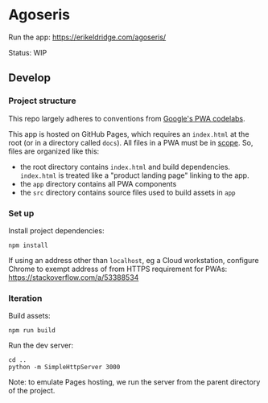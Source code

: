 # Agoseris

Run the app: https://erikeldridge.com/agoseris/

Status: WIP

## Develop

### Project structure

This repo largely adheres to conventions from
[Google's PWA codelabs](https://codelabs.developers.google.com/dev-pwa-training/).

This app is hosted on GitHub Pages, which requires an `index.html` at the root
(or in a directory called `docs`). All files in a PWA must be in
[scope](https://web.dev/add-manifest/). So, files are organized like this:

* the root directory contains `index.html` and build dependencies. `index.html`
is treated like a "product landing page" linking to the app.
* the `app` directory contains all PWA components
* the `src` directory contains source files used to build assets in `app`

### Set up

Install project dependencies:

    npm install

If using an address other than `localhost`, eg a Cloud workstation, configure
Chrome to exempt address of from HTTPS requirement for PWAs:
https://stackoverflow.com/a/53388534

### Iteration

Build assets:

    npm run build

Run the dev server:

    cd ..
    python -m SimpleHttpServer 3000

Note: to emulate Pages hosting, we run the server from the parent directory of the project.

